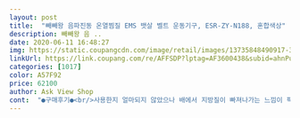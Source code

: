 ```yaml
---
layout: post 
title:  "빼빼왕 음파진동 온열찜질 EMS 뱃살 벨트 운동기구, ESR-ZY-N188, 혼합색상" 
description: 빼빼왕 음 ..
date: 2020-06-11 16:48:27 
img: https://static.coupangcdn.com/image/retail/images/13735848490917-392b1419-050e-4d4f-ad55-95c1dd935810.jpg 
linkUrl: https://link.coupang.com/re/AFFSDP?lptag=AF3600438&subid=ahnPublicAsk&pageKey=1514688398&itemId=2599905134&vendorItemId=70591125234&traceid=V0-113-7a54aaa51df30e56 
categories: [1017] 
color: A57F92 
price: 62100 
author: Ask View Shop 
cont:  "●구매후기●<br/>사용한지 얼마되지 않았으나 배에서 지방질이 빠져나가는 느낌이 팍팍 들어요.<br/><br/>진동이약한거같긴한데 나쁘지않은듯해요<br/>큰욕심 내지마세요 가격만큼 합니다 개인적으로 만족해요<br/>" 
---
```

